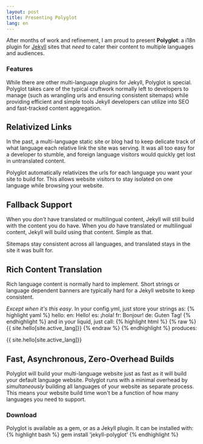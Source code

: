 ```yaml
---
layout: post
title: Presenting Polyglot
lang: en
---
```


After months of work and refinement, I am proud to present **Polyglot**: a i18n plugin for [Jekyll](http://jekyllrb.com) sites that *need* to cater their content to multiple languages and audiences.
<!-- more -->

### Features

While there are other multi-language plugins for Jekyll, Polyglot is special. Polyglot takes care of the typical cruftwork normally left to developers to manage (such as wrangling urls and ensuring consistent sitemaps) while providing efficient and simple tools Jekyll developers can utilize into SEO and fast-tracked content aggregation.

## Relativized Links

In the past, a multi-language static site or blog had to keep delicate track of what language each relative link the site was serving. It was all too easy for a developer to stumble, and foreign language visitors would quickly get lost in untranslated content.

Polyglot automatically relativizes the urls for each language you want your site to build for. This allows website visitors to stay isolated on one language while browsing your website.

## Fallback Support

When you *don't* have translated or multilingual content, Jekyll will still build with the content you do have. When you *do* have translated or multilingual content, Jekyll will build using that content. Simple as that.

Sitemaps stay consistent across all languages, and translated stays in the site it was built for.

## Rich Content Translation

Rich language content is normally hard to implement. Short strings or language dependent banners are typically hard for a Jekyll website to keep consistent.

*Except when it's this easy*. In your config.yml, just store your strings as:
{% highlight yaml %}
hello:
  en: Hello!
  es: ¡hola!
  fr: Bonjour!
  de: Guten Tag!
{% endhighlight %}
and in your liquid, just call:
{% highlight html %}
{% raw %}
{{ site.hello[site.active_lang]}}
{% endraw %}
{% endhighlight %}
produces:
<p class="message">
{{ site.hello[site.active_lang]}}
</p>

## Fast, Asynchronous, Zero-Overhead Builds

  Polyglot will build your multi-language website just as fast as it will build your default language website. Polyglot runs with a minimal overhead by *simultaneously* building all languages of your website as separate process. This means your website build time won't be a function of how many languages you need to support.

### Download

  Polyglot is available as a gem, or as a Jekyll plugin. It can be installed with:
  {% highlight bash %}
  gem install 'jekyll-polyglot'
  {% endhighlight %}
